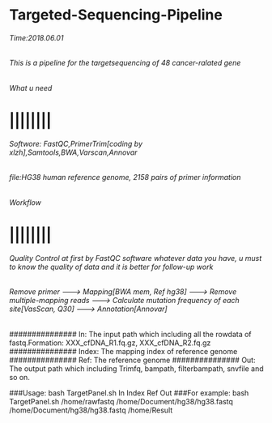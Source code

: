 # Targeted-Sequencing-Pipeline
###### Time:2018.06.01 
###### This is a pipeline for the targetsequencing of 48 cancer-ralated gene

###### What u need
#       ||||||||
###### Softwore: FastQC,PrimerTrim[coding by xlzh],Samtools,BWA,Varscan,Annovar
###### file:HG38 human reference genome, 2158 pairs of primer information

###### Workflow
#      ||||||||
###### Quality Control at first by FastQC software whatever data you have, u must to know the quality of data and it is better for follow-up work
###### Remove primer ---> Mapping[BWA mem, Ref hg38] ---> Remove multiple-mapping reads ---> Calculate mutation frequency of each site[VasScan, Q30] ---> Annotation[Annovar]

############### In: The input path which including all the rowdata of fastq.Formation: XXX_cfDNA_R1.fq.gz, XXX_cfDNA_R2.fq.gz
############### Index: The mapping index of reference genome
############### Ref: The reference genome
############### Out: The output path which including Trimfq, bampath, filterbampath, snvfile and so on.

###Usage: bash TargetPanel.sh In Index Ref Out
###For example: bash TargetPanel.sh /home/rawfastq /home/Document/hg38/hg38.fastq /home/Document/hg38/hg38.fastq  /home/Result 

